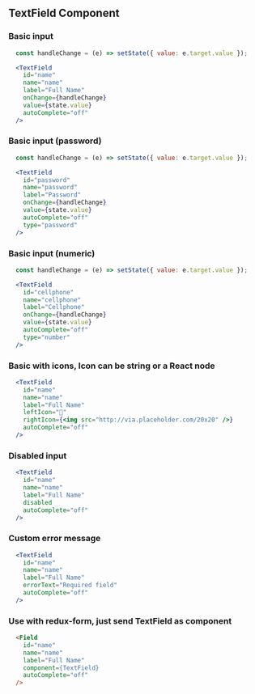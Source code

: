 
## TextField Component

### Basic input

```jsx
  const handleChange = (e) => setState({ value: e.target.value });

  <TextField
    id="name"
    name="name"
    label="Full Name"
    onChange={handleChange}
    value={state.value}
    autoComplete="off"
  />
```

### Basic input (password)

```jsx
  const handleChange = (e) => setState({ value: e.target.value });

  <TextField
    id="password"
    name="password"
    label="Password"
    onChange={handleChange}
    value={state.value}
    autoComplete="off"
    type="password"
  />
```

### Basic input (numeric)

```jsx
  const handleChange = (e) => setState({ value: e.target.value });

  <TextField
    id="cellphone"
    name="cellphone"
    label="Cellphone"
    onChange={handleChange}
    value={state.value}
    autoComplete="off"
    type="number"
  />
```

### Basic with icons, Icon can be string or a React node
```jsx
  <TextField
    id="name"
    name="name"
    label="Full Name"
    leftIcon="👾"
    rightIcon={<img src="http://via.placeholder.com/20x20" />}
    autoComplete="off"
  />
```

### Disabled input
```jsx
  <TextField
    id="name"
    name="name"
    label="Full Name"
    disabled
    autoComplete="off"
  />
```

### Custom error message
```jsx
  <TextField
    id="name"
    name="name"
    label="Full Name"
    errorText="Required field"
    autoComplete="off"
  />
```

### Use with redux-form, just send TextField as component

```html
  <Field
    id="name"
    name="name"
    label="Full Name"
    component={TextField}
    autoComplete="off"
  />
```
